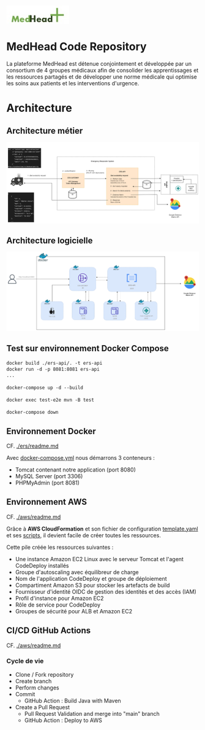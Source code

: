![MedHead Logo](./docs/images/logo.png)

# MedHead Code Repository

La plateforme MedHead est détenue conjointement et développée par un consortium de 4 groupes médicaux afin de consolider les apprentissages et les ressources partagés et de développer une norme médicale qui optimise les soins aux patients et les interventions d'urgence.


# Architecture

## Architecture métier

![Architecture métier](./docs/images/Architecture_metier.png)


## Architecture logicielle

![Architecture logicielle](./docs/images/Architecture_logicielle.png)



## Test sur environnement Docker Compose

    docker build ./ers-api/. -t ers-api
    docker run -d -p 8081:8081 ers-api
    ...

    docker-compose up -d --build

    docker exec test-e2e mvn -B test
    
    docker-compose down


## Environnement Docker
CF. [./ers/readme.md](./ers/readme.md)

Avec [docker-compose.yml](./docker-compose.yml) nous démarrons 3 conteneurs :
- Tomcat contenant notre application (port 8080)
- MySQL Server (port 3306)
- PHPMyAdmin (port 8081)


## Environnement AWS
CF. [./aws/readme.md](./aws/readme.md)

Grâce à **AWS CloudFormation** et son fichier de configuration [template.yaml](./aws/cloudformation/template.yaml) et ses [scripts](./aws/scripts/), il devient facile de créer toutes les ressources. 

Cette pile créée les ressources suivantes :
- Une instance Amazon EC2 Linux avec le serveur Tomcat et l'agent CodeDeploy installés
- Groupe d'autoscaling avec équilibreur de charge
- Nom de l'application CodeDeploy et groupe de déploiement
- Compartiment Amazon S3 pour stocker les artefacts de build
- Fournisseur d'identité OIDC de gestion des identités et des accès (IAM)
- Profil d'instance pour Amazon EC2
- Rôle de service pour CodeDeploy
- Groupes de sécurité pour ALB et Amazon EC2

## CI/CD GitHub Actions
CF. [./aws/readme.md](./aws/readme.md)

### Cycle de vie

- Clone / Fork repository
- Create branch
- Perform changes
- Commit
    - GitHub Action : Build Java with Maven 
- Create a Pull Request
    - Pull Request Validation and merge into "main" branch 
    - GitHub Action : Deploy to AWS

